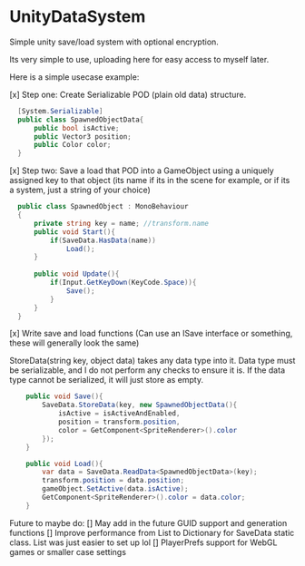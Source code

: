 # UnityDataSystem
Simple unity save/load system with optional encryption.

Its very simple to use, uploading here for easy access to myself later.

Here is a simple usecase example:

[x] Step one: Create Serializable POD (plain old data) structure.

```cs
  [System.Serializable]
  public class SpawnedObjectData{
      public bool isActive;
      public Vector3 position;
      public Color color;
  }
```

[x] Step two: Save a load that POD into a GameObject using a uniquely assigned key to that object (its name if its in the scene for example, or if its a system, just a string of your choice)
```cs
  public class SpawnedObject : MonoBehaviour 
  {
      private string key = name; //transform.name
      public void Start(){
          if(SaveData.HasData(name))
              Load();
      }
  
      public void Update(){
          if(Input.GetKeyDown(KeyCode.Space)){
              Save();
          }
      }
  }
```

[x] Write save and load functions (Can use an ISave interface or something, these will generally look the same)

StoreData(string key, object data) takes any data type into it. Data type must be serializable, and I do not perform any checks to ensure it is.
If the data type cannot be serialized, it will just store as empty.

```cs
    public void Save(){
        SaveData.StoreData(key, new SpawnedObjectData(){
            isActive = isActiveAndEnabled,
            position = transform.position,
            color = GetComponent<SpriteRenderer>().color
        });
    }

    public void Load(){
        var data = SaveData.ReadData<SpawnedObjectData>(key);
        transform.position = data.position;
        gameObject.SetActive(data.isActive);
        GetComponent<SpriteRenderer>().color = data.color;
    }
```

Future to maybe do:
[] May add in the future GUID support and generation functions
[] Improve performance from List to Dictionary for SaveData static class. List was just easier to set up lol
[] PlayerPrefs support for WebGL games or smaller case settings
